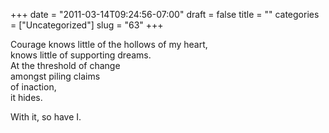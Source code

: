 +++
date = "2011-03-14T09:24:56-07:00"
draft = false
title = ""
categories = ["Uncategorized"]
slug = "63"
+++

<p>Courage knows little of the hollows of my heart,<br />knows little of supporting dreams.<br />At the threshold of change<br />amongst piling claims<br />of inaction,<br />it hides.</p>
<p>With it, so have I.</p>
